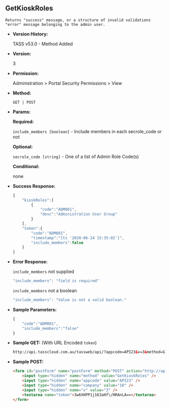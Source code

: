 **GetKioskRoles**
----
	Returns "success" message, or a structure of invalid validations "error" message belonging to the admin user.

* **Version History:**

	TASS v53.0 - Method Added

* **Version:**

	3

* **Permission:**

   Administration > Portal Security Permissions > View

* **Method:**

	`GET | POST`
  
* **Params:**

   **Required:**
 
	`include_members [boolean]` - Include members in each secrole_code or not

   **Optional:**

	`secrole_code [string]` - One of a list of Admin Role Code(s)

   **Conditional:**

	none

* **Success Response:**

    ```javascript
	{
	    "kioskRoles":[
	        {
	            "code":"ADM001",
	            "desc":"Administration User Group"
	        }
	    ],
	    "token":{
	        "code":"ADM001",
	        "timestamp":"{ts '2020-06-24 15:35:02'}",
	        "include_members":false
	    }
	}
    ```
 
* **Error Response:**

    `include_members` not supplied
    ```javascript
    "include_members": "field is required"
    ```

    `include_members` not a boolean
    ```javascript
    "include_members": "Value is not a valid boolean."
    ```
    
* **Sample Parameters:**

	```javascript
	{
		"code":"ADM001",
		"include_members":"false"
	}
	```

* **Sample GET:** (With URL Encoded `token`)

	```HTML
	http://api.tasscloud.com.au/tassweb/api/?appcode=API23&v=3&method=GetKioskRoles&token=3w6XHPP1j163aHf%2FHRAnLA%3D%3D&company=10
	```
  
* **Sample POST:**

	```HTML
	<form id="postForm" name="postForm" method="POST" action="http://api.tasscloud.com.au/tassweb/api/">
		<input type="hidden" name="method" value="GetKioskRoles" />
		<input type="hidden" name="appcode" value="API23" />
		<input type="hidden" name="company" value="10" />
		<input type="hidden" name="v" value="3" />
		<textarea name="token">3w6XHPP1j163aHf\/HRAnLA==</textarea>
	</form>
	```